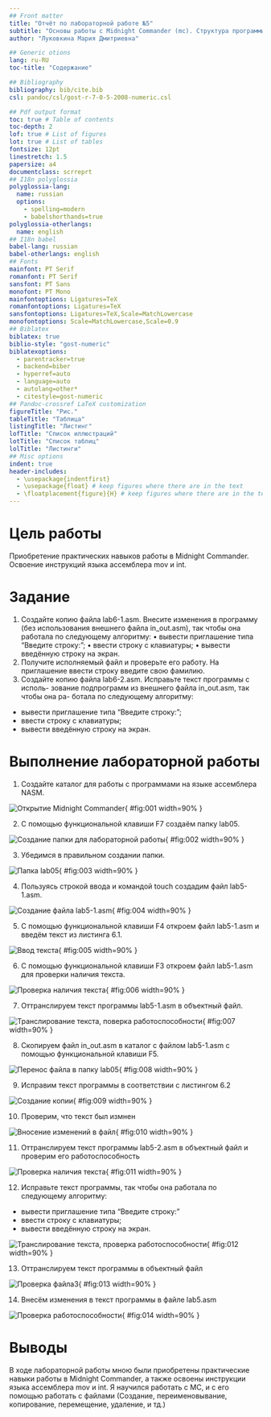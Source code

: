 ```yaml
---
## Front matter
title: "Отчёт по лабораторной работе №5"
subtitle: "Основы работы с Midnight Commander (mc). Структура программы на языке ассемблера NASM."
author: "Луковкина Мария Дмитриевна"

## Generic otions
lang: ru-RU
toc-title: "Содержание"

## Bibliography
bibliography: bib/cite.bib
csl: pandoc/csl/gost-r-7-0-5-2008-numeric.csl

## Pdf output format
toc: true # Table of contents
toc-depth: 2
lof: true # List of figures
lot: true # List of tables
fontsize: 12pt
linestretch: 1.5
papersize: a4
documentclass: scrreprt
## I18n polyglossia
polyglossia-lang:
  name: russian
  options:
	- spelling=modern
	- babelshorthands=true
polyglossia-otherlangs:
  name: english
## I18n babel
babel-lang: russian
babel-otherlangs: english
## Fonts
mainfont: PT Serif
romanfont: PT Serif
sansfont: PT Sans
monofont: PT Mono
mainfontoptions: Ligatures=TeX
romanfontoptions: Ligatures=TeX
sansfontoptions: Ligatures=TeX,Scale=MatchLowercase
monofontoptions: Scale=MatchLowercase,Scale=0.9
## Biblatex
biblatex: true
biblio-style: "gost-numeric"
biblatexoptions:
  - parentracker=true
  - backend=biber
  - hyperref=auto
  - language=auto
  - autolang=other*
  - citestyle=gost-numeric
## Pandoc-crossref LaTeX customization
figureTitle: "Рис."
tableTitle: "Таблица"
listingTitle: "Листинг"
lofTitle: "Список иллюстраций"
lotTitle: "Список таблиц"
lolTitle: "Листинги"
## Misc options
indent: true
header-includes:
  - \usepackage{indentfirst}
  - \usepackage{float} # keep figures where there are in the text
  - \floatplacement{figure}{H} # keep figures where there are in the text
---
```


# Цель работы

Приобретение практических навыков работы в Midnight Commander. Освоение
инструкций языка ассемблера mov и int.

# Задание

1. Создайте копию файла lab6-1.asm. Внесите изменения в программу (без
использования внешнего файла in_out.asm), так чтобы она работала по
следующему алгоритму:
• вывести приглашение типа “Введите строку:”;
• ввести строку с клавиатуры;
• вывести введённую строку на экран.
2. Получите исполняемый файл и проверьте его работу. На приглашение
ввести строку введите свою фамилию.
3. Создайте копию файла lab6-2.asm. Исправьте текст программы с исполь-
зование подпрограмм из внешнего файла in_out.asm, так чтобы она ра-
ботала по следующему алгоритму:
- вывести приглашение типа “Введите строку:”;
- ввести строку с клавиатуры;
- вывести введённую строку на экран.

# Выполнение лабораторной работы

1. Создайте каталог для работы с программами на языке ассемблера NASM.

![Открытие Midnight Commander](image/5.1.png){ #fig:001 width=90% }

2. С помощью функциональной клавиши F7 создаём папку lab05.

![Создание папки для лабораторной работы](image/рис.2.png){ #fig:002 width=90% }

3. Убедимся в правильном создании папки.

![Папка lab05](image/рис.3.png){ #fig:003 width=90% }

4. Пользуясь строкой ввода и командой touch создадим файл lab5-1.asm.

![Создание файла lab5-1.asm](image/рис.4.png){ #fig:004 width=90% }

5. С помощью функциональной клавиши F4 откроем файл lab5-1.asm и введём текст из листинга 6.1.

![Ввод текста](image/рис.5.png){ #fig:005 width=90% }

6. С помощью функциональной клавиши F3 откроем файл lab5-1.asm для проверки наличия текста.

![Проверка наличия текста](image/рис.6.png){ #fig:006 width=90% }

7. Оттранслируем текст программы lab5-1.asm в объектный файл.

![Транслирование текста, поверка работоспособности](image/рис.7.png){ #fig:007 width=90% }

8. Скопируем файл in_out.asm в каталог с файлом lab5-1.asm с помощью функциональной клавиши F5.

![Перенос файла в папку lab05](image/рис.8.png){ #fig:008 width=90% }

9. Исправим текст программы в соответствии с листингом 6.2

![Создание копии](image/рис.9.png){ #fig:009 width=90% }

10. Проверим, что текст был измнен

![Вносение изменений в файл](image/рис.10.png){ #fig:010 width=90% }

11.  Оттранслируем текст программы lab5-2.asm в объектный файл и проверим его работоспособность 

![Проверка наличия текста](image/рис.11.png){ #fig:011 width=90% }

12.  Исправьте текст программы, так чтобы она работала по следующему алгоритму:
- вывести приглашение типа “Введите строку:”
- ввести строку с клавиатуры;
- вывести введённую строку на экран.

![Транслирование текста, проверка работоспособности](image/рис.12.png){ #fig:012 width=90% }

13. Оттранслируем текст программы в объектный файл

![Проверка файлаЗ](image/рис.13.png){ #fig:013 width=90% }

14. Внесём изменения в текст программы в файле lab5.asm

![Проверка работоспособности](image/рис.14.png){ #fig:014 width=90% }



# Выводы

В ходе лабораторной работы мною были приобретены практические навыки работы в Midnight Commander, 
а также освоены инструкции языка ассемблера mov и int. Я научился работать с MC, и с его 
помощью работать с файлами (Создание, переименовывание, копирование, перемещение, удаление, и тд.)

